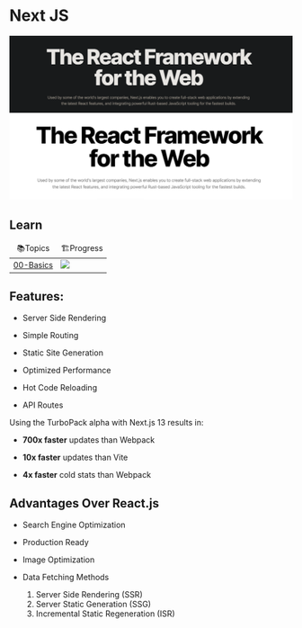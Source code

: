 # Next JS

<img src="./images/Next-dark.png#gh-dark-mode-only" alt="The React Framework for the Web">
<img src="./images/Next-light.png#gh-light-mode-only" alt="The React Framework for the Web">

## Learn 
<table>
    <thead align="center">
        <tr border: none;>
            <td>📚Topics</td>
            <td>🏗️Progress</td>
        </tr>
    </thead>
    <tbody>
        <tr>
            <td><a href="https://github.com/driptanil/Next-JS-13-Tutorial/tree/main/00-basics">00-Basics</a></td>
            <td><img src="https://progress-bar.dev/100?title=✅⠀"> </td>
        </tr>
    </tbody>
</table>


## Features:

-   Server Side Rendering

-   Simple Routing

-   Static Site Generation

-   Optimized Performance

-   Hot Code Reloading

-   API Routes

Using the TurboPack alpha with Next.js 13 results in:

-   **700x faster** updates than Webpack

-   **10x faster** updates than Vite

-   **4x faster** cold stats than Webpack

## Advantages Over React.js

-   Search Engine Optimization

-   Production Ready

-   Image Optimization

-   Data Fetching Methods
    1. Server Side Rendering (SSR)
    2. Server Static Generation (SSG)
    3. Incremental Static Regeneration (ISR)

